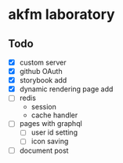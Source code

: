 # akfm laboratory

## Todo

- [x] custom server
- [x] github OAuth
- [x] storybook add
- [x] dynamic rendering page add
- [ ] redis
  - session
  - cache handler
- [ ] pages with graphql
  - [ ] user id setting
  - [ ] icon saving
- [ ] document post
